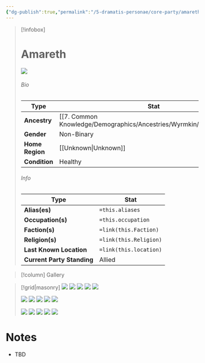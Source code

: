 ```yaml
---
{"dg-publish":true,"permalink":"/5-dramatis-personae/core-party/amareth/","noteIcon":""}
---
```



> [!infobox]
> # Amareth
>![](https://i.imgur.com/ZmpaZDI.png)
> ###### Bio
> Type |  Stat |
> ---|---|
> **Ancestry** | [[7. Common Knowledge/Demographics/Ancestries/Wyrmkin/Dragon\|Dragon]] |
> **Gender** | Non-Binary |
> **Home Region** | [[Unknown\|Unknown]] |
> **Condition** | Healthy |
> ###### Info
> Type |  Stat |
> ---|---|
> **Alias(es)** | `=this.aliases` |
> **Occupation(s)** | `=this.occupation` |
> **Faction(s)** | `=link(this.Faction)` |
> **Religion(s)** | `=link(this.Religion)` |
> **Last Known Location** | `=link(this.location)` |
> **Current Party Standing** | Allied |

> [!column] Gallery 

>[!grid|masonry]
>![](https://i.imgur.com/ZmpaZDI.png)
![](https://i.imgur.com/obhCehM.png)
>![](https://i.imgur.com/sajY7tu.jpeg)
>![](https://i.imgur.com/QvGQtdP.png)
![](https://i.imgur.com/NGGOx51.png)
>
>![](https://i.imgur.com/haMh4QC.png)
>![](https://i.imgur.com/6X6Xgwj.png)
![](https://i.imgur.com/otelRys.png)
![](https://i.imgur.com/wrdgN6Y.png)
![](https://i.imgur.com/clRQvNW.jpeg)
>
>![](https://i.imgur.com/7fIkdAG.png)
>![](https://i.imgur.com/DflFNJL.jpeg)
![](https://i.imgur.com/eQ1u67y.png)
![](https://i.imgur.com/lbQPBYF.png)
>![](https://i.imgur.com/9VtMrkB.png)

# Notes

- TBD

